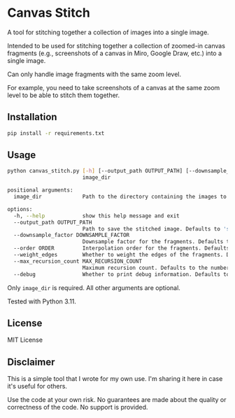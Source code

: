 # Canvas Stitch

A tool for stitching together a collection of images into a single image.

Intended to be used for stitching together a collection of zoomed-in canvas fragments (e.g., screenshots of a canvas in Miro, Google Draw, etc.) into a single image.

Can only handle image fragments with the same zoom level.

For example, you need to take screenshots of a canvas at the same zoom level to be able to stitch them together.

## Installation

```bash
pip install -r requirements.txt
```

## Usage

```bash
python canvas_stitch.py [-h] [--output_path OUTPUT_PATH] [--downsample_factor DOWNSAMPLE_FACTOR] [--order ORDER] [--weight_edges] [--max_recursion_count MAX_RECURSION_COUNT] [--debug]
                        image_dir

positional arguments:
  image_dir             Path to the directory containing the images to stitch.

options:
  -h, --help            show this help message and exit
  --output_path OUTPUT_PATH
                        Path to save the stitched image. Defaults to 'stitched.png'.
  --downsample_factor DOWNSAMPLE_FACTOR
                        Downsample factor for the fragments. Defaults to 4.
  --order ORDER         Interpolation order for the fragments. Defaults to 0.
  --weight_edges        Whether to weight the edges of the fragments. Defaults to False.
  --max_recursion_count MAX_RECURSION_COUNT
                        Maximum recursion count. Defaults to the number of images if unspecified.
  --debug               Whether to print debug information. Defaults to False.
```

Only `image_dir` is required. All other arguments are optional.

Tested with Python 3.11.

## License

MIT License

## Disclaimer

This is a simple tool that I wrote for my own use. I'm sharing it here in case it's useful for others.

Use the code at your own risk. No guarantees are made about the quality or correctness of the code. No support is provided.





